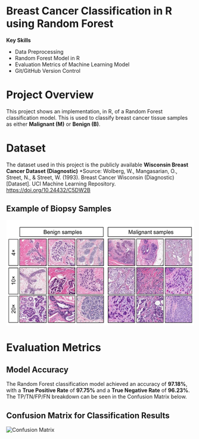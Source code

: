 # Breast Cancer Classification in R using Random Forest

**Key Skills**

- Data Preprocessing
- Random Forest Model in R
- Evaluation Metrics of Machine Learning Model
- Git/GitHub Version Control

# Project Overview

This project shows an implementation, in R, of a Random Forest classification model. This is used to classify breast cancer tissue samples as either **Malignant (M)** or **Benign (B)**.

# Dataset 

The dataset used in this project is the publicly available **Wisconsin Breast Cancer Dataset (Diagnostic)**
*Source: Wolberg, W., Mangasarian, O., Street, N., & Street, W. (1993). Breast Cancer Wisconsin (Diagnostic) [Dataset]. UCI Machine Learning Repository. https://doi.org/10.24432/C5DW2B

## Example of Biopsy Samples
![Biopsy Samples](biopsy.png)

# Evaluation Metrics

## Model Accuracy

The Random Forest classification model achieved an accuracy of **97.18%**, with a **True Positive Rate** of **97.75%** and a **True Negative Rate** of **96.23%**. The TP/TN/FP/FN breakdown can be seen in the Confusion Matrix below.

## Confusion Matrix for Classification Results
![Confusion Matrix](images/confusion_matrix.png)
